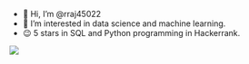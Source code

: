 - 👋 Hi, I’m @rraj45022
- 👀 I’m interested in data science and machine learning.
- 😉 5 stars in SQL and Python programming in Hackerrank.

<!---
rraj45022/rraj45022 is a ✨ special ✨ repository because its `README.md` (this file) appears on your GitHub profile.
You can click the Preview link to take a look at your changes.
--->


<img src="https://github-readme-stats.vercel.app/api?username=rraj45022&&show_icons=true&title_color=0BFB2B&icon_color=bb2acf&text_color=daf7dc&bg_color=090D5E">
